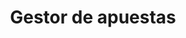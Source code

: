 ---
layout: project
title:  "Gestor de apuestas"
categories:
- project
img: apuestas.jpg
thumb: apuestas_thumb.jpg
---
